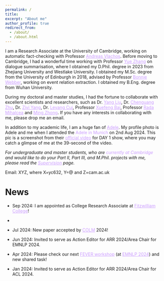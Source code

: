 ```yaml
---
permalink: /
title:
excerpt: "About me"
author_profile: true
redirect_from:
  - /about/
  - /about.html
---
```

I am a Research Associate at the University of Cambridge, working on automatic fact-checking with Professor <a href="http://andreasvlachos.github.io" style="color: rgb(203, 157, 255);">Andreas Vlachos</a>. Before moving to Cambridge, I had a wonderful time working with Professor <a href="https://frcchang.github.io/" style="color: rgb(203, 157, 255);">Yue Zhang</a> on dialogue summarisation, where I obtained my D.Phil. degree in 2023 from Zhejiang University and Westlake University. I obtained my M.Sc. degree from the University of Edinburgh in 2018, advised by Professor <a href="https://homepages.inf.ed.ac.uk/bonnie/" style="color: rgb(203, 157, 255);">Bonnie Webber</a>, working on event relation extraction. I obtained my B.Eng. degree from Wuhan University.

During my doctoral and master studies, I had the fortune to collaborate with excellent scientists and researchers, such as Dr. <a href="https://nlp-yang.github.io/" style="color: rgb(203, 157, 255);">Yang Liu</a>, Dr. <a href="https://cs.stanford.edu/~cgzhu/" style="color: rgb(203, 157, 255);">Chenguang Zhu</a>, Dr. <a href="https://ziyi-yang.github.io/" style="color: rgb(203, 157, 255);">Ziyi Yang</a>, Dr. <a href="https://nealcly.github.io/" style="color: rgb(203, 157, 255);">Leyang Cui</a>, Professor <a href="https://goodbai-nlp.github.io/" style="color: rgb(203, 157, 255);">Xuefeng Bai</a>, Professor <a href="https://web.eecs.umich.edu/~mihalcea/" style="color: rgb(203, 157, 255);">Rada Mihalcea</a> and <a href="https://maszhongming.github.io" style="color: rgb(203, 157, 255);">Ming Zhong</a>. If you have any interests in collaborating with me, please drop me an email.

In addition to my academic life, I am a huge fan of <a href="https://x.com/Adele" style="color: rgb(203, 157, 255);">Adele</a>. My profile photo is Adele and me when I attended the <span style="color: rgb(203, 157, 255);">Adele in Munich</span> on 2nd Aug 2024. This pic is a screenshot from their <a href = "https://x.com/AdeleAccess/status/1820480588497002554" style="color: rgb(203, 157, 255);">official video</a> for DAY 1 show, where you may catch a glimpse of me at the 39-second of the video.


<span style="font-style:italic">For undergraduate and master students, who are <span style="color: rgb(203, 157, 255);">currently at Cambridge</span> and would like to do your Part II, Part III, and M.Phil. projects with me, please read the <a href="https://cylnlp.github.io/supervision/" style="color: rgb(203, 157, 255);">Supervision</a> page.</span>

Email: XYZ, where X=yc632, Y=@ and Z=cam.ac.uk

News
======

* Sep 2024: I am appointed as College Research Associate at <a href="https://www.fitz.cam.ac.uk/" style="color: rgb(203, 157, 255);">Fitzwilliam College</a>!
* 
* Jul 2024: New paper accepted by <a href="https://colmweb.org/index.html" style="color: rgb(203, 157, 255);">COLM</a> 2024!

* Jun 2024: Invited to serve as Action Editor for ARR 2024/Area Chair for EMNLP 2024.
  
* Apr 2024: Please check our next <a href="https://fever.ai/" style="color: rgb(203, 157, 255);">FEVER workshop</a> (at <a href="https://2024.emnlp.org/" style="color: rgb(203, 157, 255);">EMNLP 2024</a>) and new shared task!

* Jan 2024: Invited to serve as Action Editor for ARR 2024/Area Chair for ACL 2024.
